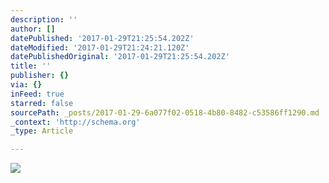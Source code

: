 ```yaml
---
description: ''
author: []
datePublished: '2017-01-29T21:25:54.202Z'
dateModified: '2017-01-29T21:24:21.120Z'
datePublishedOriginal: '2017-01-29T21:25:54.202Z'
title: ''
publisher: {}
via: {}
inFeed: true
starred: false
sourcePath: _posts/2017-01-29-6a077f02-0518-4b80-8482-c53586ff1290.md
_context: 'http://schema.org'
_type: Article

---
```

![](https://the-grid-user-content.s3-us-west-2.amazonaws.com/6d2c9633-87e6-4643-bd1c-4ebd07d65f72.gif)